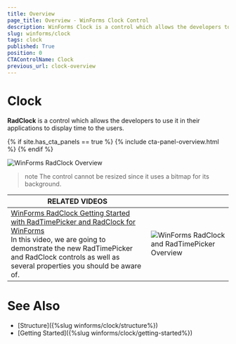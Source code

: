 ```yaml
---
title: Overview
page_title: Overview - WinForms Clock Control
description: WinForms Clock is a control which allows the developers to use it in their applications to display time to the users.
slug: winforms/clock
tags: clock
published: True
position: 0
CTAControlName: Clock
previous_url: clock-overview
---
```


# Clock

__RadClock__ is a control which allows the developers to use it in their applications to display time to the users. 

{% if site.has_cta_panels == true %}
{% include cta-panel-overview.html %}
{% endif %}

![WinForms RadClock Overview](images/clock-overview001.gif)

>note The control cannot be resized since it uses a bitmap for its background.
>


| RELATED VIDEOS |  |
| ------ | ------ |
|[WinForms RadClock Getting Started with RadTimePicker and RadClock for WinForms](http://tv.telerik.com/watch/winforms/getting-started-with-radtimepicker-for-winforms)<br>In this video, we are going to demonstrate the new RadTimePicker and RadClock controls as well as several properties you should be aware of.|![WinForms RadClock and RadTimePicker Overview](images/clock-getting-started002.png)|

# See Also

* [Structure]({%slug winforms/clock/structure%})
* [Getting Started]({%slug winforms/clock/getting-started%})
